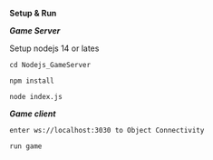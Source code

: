 **Setup & Run**

***Game Server***

Setup nodejs 14 or lates

```cd Nodejs_GameServer```

```npm install```

```node index.js```

***Game client***

```enter ws://localhost:3030 to Object Connectivity ```

```run game```